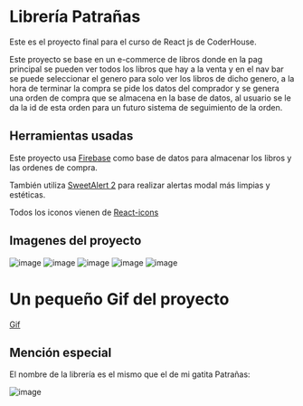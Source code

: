# Librería Patrañas

Este es el proyecto final para el curso de React js de CoderHouse.

Este proyecto se base en un e-commerce de libros donde en la pag principal se pueden ver todos los libros que hay a la venta y en el nav bar se puede seleccionar el genero para solo ver los libros de dicho genero, a la hora de terminar la compra se pide los datos del comprador y se genera una orden de compra que se almacena en la base de datos, al usuario se le da la id de esta orden para un futuro sistema de seguimiento de la orden.

## Herramientas usadas

Este proyecto usa [Firebase](https://firebase.google.com/) como base de datos para almacenar los libros y las ordenes de compra.

También utiliza [SweetAlert 2](https://sweetalert2.github.io/) para realizar alertas modal más limpias y estéticas.

Todos los iconos vienen de [React-icons](https://react-icons.github.io/react-icons)

## Imagenes del proyecto

![image](https://firebasestorage.googleapis.com/v0/b/coder-react-15f48.appspot.com/o/img1.png?alt=media&token=3df36451-a7a1-4d99-8d61-239789c3d40f)
![image](https://firebasestorage.googleapis.com/v0/b/coder-react-15f48.appspot.com/o/img2.png?alt=media&token=82695735-2478-4a47-b856-273213a2f07a)
![image](https://firebasestorage.googleapis.com/v0/b/coder-react-15f48.appspot.com/o/img3.png?alt=media&token=49ba89da-b2f7-4eba-a40b-ba070ae317e3)
![image](https://firebasestorage.googleapis.com/v0/b/coder-react-15f48.appspot.com/o/img4.png?alt=media&token=72a53744-ab31-47c2-bcc4-e64906887674)
![image](https://firebasestorage.googleapis.com/v0/b/coder-react-15f48.appspot.com/o/img5.png?alt=media&token=b0b84c7c-50cf-4fab-8afd-2730aa7ab826)

# Un pequeño Gif del proyecto
[Gif](https://firebasestorage.googleapis.com/v0/b/coder-react-15f48.appspot.com/o/GifCoder.gif?alt=media&token=0bc509b5-9b8d-497f-8f11-2a15853a139c)

## Mención especial

El nombre de la librería es el mismo que el de mi gatita Patrañas:

![image](https://firebasestorage.googleapis.com/v0/b/coder-react-15f48.appspot.com/o/Patra%C3%B1as.jpeg?alt=media&token=ae2de62a-a510-4e3c-bda1-a426905fef41)
